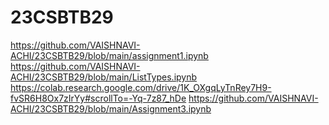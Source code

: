# 23CSBTB29
https://github.com/VAISHNAVI-ACHI/23CSBTB29/blob/main/assignment1.ipynb
https://github.com/VAISHNAVI-ACHI/23CSBTB29/blob/main/ListTypes.ipynb
https://colab.research.google.com/drive/1K_OXgqLyTnRey7H9-fvSR6H8Ox7zIrYy#scrollTo=-Yq-7z87_hDe
https://github.com/VAISHNAVI-ACHI/23CSBTB29/blob/main/Assignment3.ipynb
